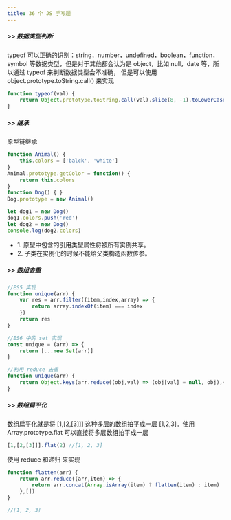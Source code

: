 ```yaml
---
title: 36 个 JS 手写题
---
```


##### >> 数据类型判断
<div class="font_min">typeof 可以正确的识别：string，number，undefined，boolean，function，symbol 等数据类型，但是对于其他都会认为是 object，比如 null，date 等，所以通过 typeof 来判断数据类型会不准确，
但是可以使用 object.prototype.toString.call() 来实现</div>

```js
function typeof(val) {
    return Object.prototype.toString.call(val).slice(8, -1).toLowerCase()
}
```

##### >> 继承
<div class="font_min">原型链继承</div>

```js
function Animal() {
    this.colors = ['balck', 'white']
}
Animal.prototype.getColor = function() {
    return this.colors
}
function Dog() { }
Dog.prototype = new Animal()

let dog1 = new Dog()
dog1.colors.push('red')
let dog2 = new Dog()
console.log(dog2.colors)
```

* <div class="font_min">1. 原型中包含的引用类型属性将被所有实例共享。</div>
* <div class="font_min">2. 子类在实例化的时候不能给父类构造函数传参。</div>

##### >> 数组去重
```js
//ES5 实现
function unique(arr) {
    var res = arr.filter((item,index,array) => {
        return array.indexOf(item) === index
    })
    return res
}

//ES6 中的 set 实现
const unique = (arr) => {
    return [...new Set(arr)]
}

//利用 reduce 去重
function unique(arr) {
    return Object.keys(arr.reduce((obj,val) => (obj[val] = null, obj),{}))
}
```

##### >> 数组扁平化
<div class="font_min">数组扁平化就是将 [1,[2,[3]]] 这种多层的数组拍平成一层 [1,2,3]。使用 Array.prototype.flat 可以直接将多层数组拍平成一层</div>

```js
[1,[2,[3]]].flat(2) //[1, 2, 3]
```

<div class="font_min">使用 reduce 和递归 来实现</div>

```js
function flatten(arr) {
    return arr.reduce((arr,item) => {
        return arr.concat(Array.isArray(item) ? flatten(item) : item)
    },[])
}

//[1, 2, 3]
```

